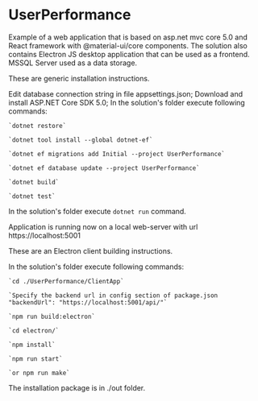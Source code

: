 # UserPerformance
Example of a web application that is based on asp.net mvc core 5.0 and React framework with @material-ui/core components.
The solution also contains Electron JS desktop application that can be used as a frontend.
MSSQL Server used as a data storage.

These are generic installation instructions.

Edit database connection string in file appsettings.json;
Download and install ASP.NET Core SDK 5.0;
In the solution's folder execute following commands:

    `dotnet restore`
    
    `dotnet tool install --global dotnet-ef`
    
    `dotnet ef migrations add Initial --project UserPerformance`
    
    `dotnet ef database update --project UserPerformance`
    
    `dotnet build`
    
    `dotnet test`
    

In the solution's folder execute `dotnet run` command.

Application is running now on a local web-server with url https://localhost:5001

These are an Electron client building instructions.

In the solution's folder execute following commands:

    `cd ./UserPerformance/ClientApp`
    
    `Specify the backend url in config section of package.json "backendUrl": "https://localhost:5001/api/"`
    
    `npm run build:electron`
    
    `cd electron/`
    
    `npm install`
    
    `npm run start`
    
    `or npm run make`


The installation package is in ./out folder.
